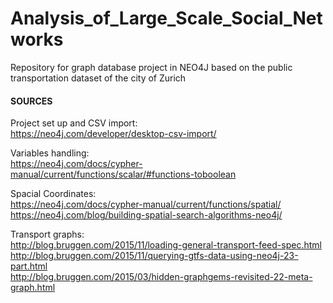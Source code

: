 # Analysis_of_Large_Scale_Social_Networks
Repository for graph database project in NEO4J based on the public transportation dataset of the city of Zurich

#### SOURCES

Project set up and CSV import: <br />
https://neo4j.com/developer/desktop-csv-import/ <br />

Variables handling: <br />
https://neo4j.com/docs/cypher-manual/current/functions/scalar/#functions-toboolean <br />

Spacial Coordinates: <br />
https://neo4j.com/docs/cypher-manual/current/functions/spatial/ <br />
https://neo4j.com/blog/building-spatial-search-algorithms-neo4j/

Transport graphs: <br />
http://blog.bruggen.com/2015/11/loading-general-transport-feed-spec.html <br />
http://blog.bruggen.com/2015/11/querying-gtfs-data-using-neo4j-23-part.html <br />
http://blog.bruggen.com/2015/03/hidden-graphgems-revisited-22-meta-graph.html
